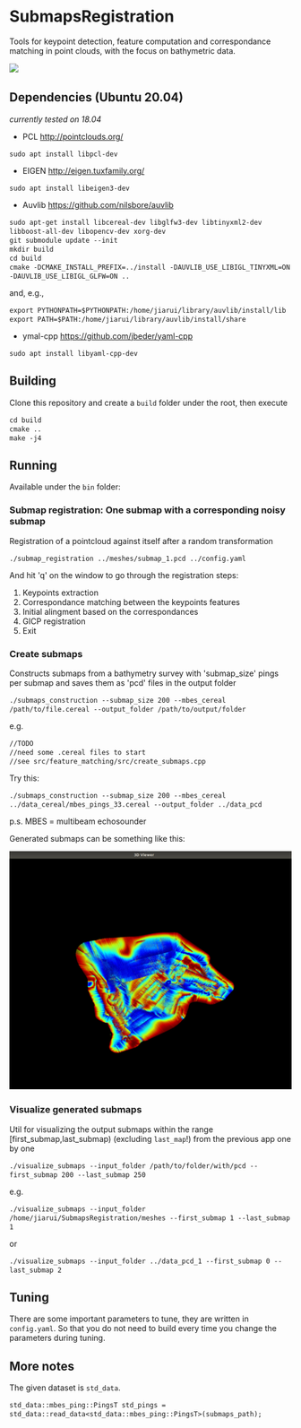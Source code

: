# SubmapsRegistration

Tools for keypoint detection, feature computation and correspondance matching in point clouds, with the focus on bathymetric data.

![](img/gicp.gif)

## Dependencies (Ubuntu 20.04)

*currently tested on 18.04*

* PCL  http://pointclouds.org/
```
sudo apt install libpcl-dev
```
* EIGEN http://eigen.tuxfamily.org/
```
sudo apt install libeigen3-dev
```
* Auvlib https://github.com/nilsbore/auvlib
```
sudo apt-get install libcereal-dev libglfw3-dev libtinyxml2-dev libboost-all-dev libopencv-dev xorg-dev
git submodule update --init
mkdir build
cd build
cmake -DCMAKE_INSTALL_PREFIX=../install -DAUVLIB_USE_LIBIGL_TINYXML=ON -DAUVLIB_USE_LIBIGL_GLFW=ON ..
```
and, e.g., 
```
export PYTHONPATH=$PYTHONPATH:/home/jiarui/library/auvlib/install/lib
export PATH=$PATH:/home/jiarui/library/auvlib/install/share
```
* ymal-cpp https://github.com/jbeder/yaml-cpp
```
sudo apt install libyaml-cpp-dev
```

## Building

Clone this repository and create a `build` folder under the root, then execute
```
cd build
cmake ..
make -j4
```

## Running
Available under the `bin` folder:

### Submap registration: One submap with a corresponding noisy submap

Registration of a pointcloud against itself after a random transformation
```
./submap_registration ../meshes/submap_1.pcd ../config.yaml
```
And hit 'q' on the window to go through the registration steps:
1. Keypoints extraction
2. Correspondance matching between the keypoints features
3. Initial alingment based on the correspondances
4. GICP registration
5. Exit

### Create submaps

Constructs submaps from a bathymetry survey with 'submap_size' pings per submap and saves them as 'pcd' files in the output folder
```
./submaps_construction --submap_size 200 --mbes_cereal /path/to/file.cereal --output_folder /path/to/output/folder
```
e.g.
```
//TODO
//need some .cereal files to start
//see src/feature_matching/src/create_submaps.cpp
```
Try this:
```
./submaps_construction --submap_size 200 --mbes_cereal ../data_cereal/mbes_pings_33.cereal --output_folder ../data_pcd
```
p.s.
MBES = multibeam echosounder

Generated submaps can be something like this:

![](img/submaps.png)

### Visualize generated submaps

Util for visualizing the output submaps within the range [first_submap,last_submap) (excluding `last_map`!) from the previous app one by one
```
./visualize_submaps --input_folder /path/to/folder/with/pcd --first_submap 200 --last_submap 250
```
e.g.
```
./visualize_submaps --input_folder /home/jiarui/SubmapsRegistration/meshes --first_submap 1 --last_submap 1
```
or
```
./visualize_submaps --input_folder ../data_pcd_1 --first_submap 0 --last_submap 2
```

## Tuning
There are some important parameters to tune, they are written in `config.yaml`. So that you do not need to build every time you change the parameters during tuning. 

## More notes

The given dataset is `std_data`.
```
std_data::mbes_ping::PingsT std_pings = std_data::read_data<std_data::mbes_ping::PingsT>(submaps_path);
```